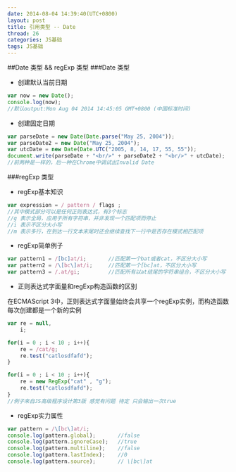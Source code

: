 ```yaml
---
date: 2014-08-04 14:39:40(UTC+0800)
layout: post
title: 引用类型 -- Date
thread: 26
categories: JS基础
tags: JS基础
---
```


##Date 类型 && regExp 类型
###Date 类型
- 创建默认当前日期

```javascript
var now = new Date();
console.log(now);
//默认output:Mon Aug 04 2014 14:45:05 GMT+0800 (中国标准时间)
```

- 创建固定日期

```javascript
var parseDate = new Date(Date.parse("May 25, 2004"));
var parseDate2 = new Date("May 25, 2004");
var utcDate = new Date(Date.UTC("2005, 8, 14, 17, 55, 55"));
document.write(parseDate + "<br/>" + parseDate2 + "<br/>" + utcDate);
//前两种是一样的，后一种在Chrome中调试出Invalid Date
```

###regExp 类型
- regExp基本知识

```javascript
var expression = / pattern / flags ;
//其中模式部分可以是任何正则表达式，有3个标志
//g 表示全局，应用于所有字符串，并非发现一个匹配项而停止
//i 表示不区分大小写
//m 表示多行，在到达一行文本末尾时还会继续查找下一行中是否存在模式相匹配项
```

- regExp简单例子

```javascript
var pattern1 = /[bc]at/i;		//匹配第一个bat或者cat，不区分大小写
var pattern2 = /\[bc\]at/i;		//匹配第一个[bc]at，不区分大小写
var pattern3 = /.at/gi;			//匹配所有以at结尾的字符串组合，不区分大小写
```

- 正则表达式字面量和regExp构造函数的区别

在ECMAScript 3中，正则表达式字面量始终会共享一个regExp实例，而构造函数每次创建都是一个新的实例

```javascript
var re = null,
	i;

for(i = 0 ; i < 10 ; i++){
	re = /cat/g;
	re.test("catlosdfafd");
}

for(i = 0 ; i < 10 ; i++){
	re = new RegExp("cat" , "g");
	re.test("catlosdfafd");
}
//例子来自JS高级程序设计第3版 感觉有问题 待定 只会输出一次true
```

- regExp实力属性

```javascript
var pattern = /\[bc\]at/i;
console.log(pattern.global);       //false
console.log(pattern.ignoreCase);   //true
console.log(pattern.multiline);    //false
console.log(pattern.lastIndex);    //0
console.log(pattern.source);       // \[bc\]at
```

